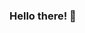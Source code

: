 ### Hello there!  👋

<!--
**rohitkoulrkk/rohitkoulrkk** is a ✨ _special_ ✨ repository because its `README.md` (this file) appears on your GitHub profile.

Here are some ideas to get you started:

- 🔭 I’m currently working on ... Data Science and Business Analytics
- 🌱 I’m currently learning ... Python, Linear Regression, LDA, K-Nearest Neighbours, Random Forest, Artificial Neural Networks
- 👯 I’m looking to collaborate on ... Python for Data Science
- 🤔 I’m looking for help with ... TensorFlow
- 💬 Ask me about ... Life in general
- 📫 How to reach me: ... rohit1984koul@gmail.com
- 😄 Pronouns: ... He
-->
